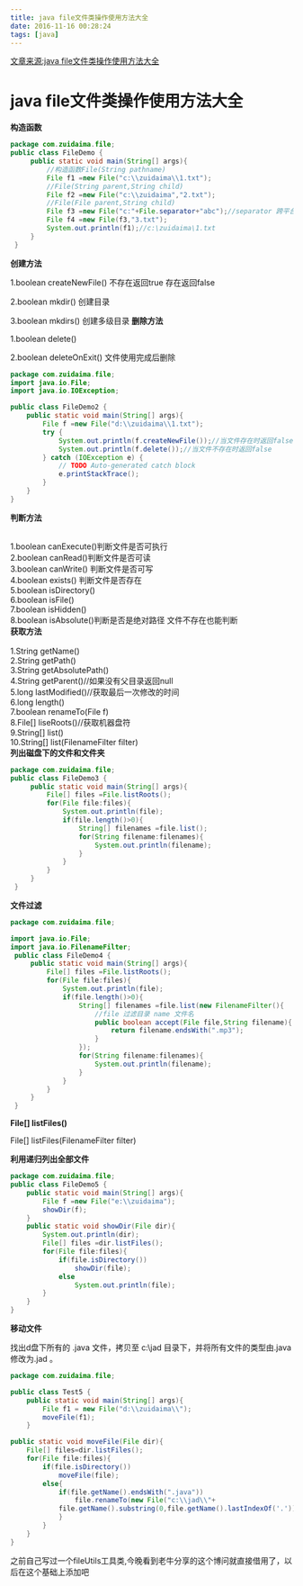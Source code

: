 ```yaml
---
title: java file文件类操作使用方法大全
date: 2016-11-16 00:28:24
tags: [java]
---
```

[文章来源:java file文件类操作使用方法大全](http://blog.csdn.net//u011229848//article/details/53180741)


# java file文件类操作使用方法大全

**构造函数**
```java
package com.zuidaima.file;
public class FileDemo {
     public static void main(String[] args){
         //构造函数File(String pathname)
         File f1 =new File("c:\\zuidaima\\1.txt");
         //File(String parent,String child)
         File f2 =new File("c:\\zuidaima","2.txt");
         //File(File parent,String child)
         File f3 =new File("c:"+File.separator+"abc");//separator 跨平台分隔符
         File f4 =new File(f3,"3.txt");
         System.out.println(f1);//c:\zuidaima\1.txt
     }
 }
```
**创建方法**

1.boolean createNewFile() 不存在返回true 存在返回false

2.boolean mkdir() 创建目录

3.boolean mkdirs() 创建多级目录
**删除方法**

1.boolean delete()

2.boolean deleteOnExit() 文件使用完成后删除

```java
package com.zuidaima.file;
import java.io.File;
import java.io.IOException;

public class FileDemo2 {
    public static void main(String[] args){
        File f =new File("d:\\zuidaima\\1.txt");
        try {
            System.out.println(f.createNewFile());//当文件存在时返回false
            System.out.println(f.delete());//当文件不存在时返回false
        } catch (IOException e) {
            // TODO Auto-generated catch block
            e.printStackTrace();
        }
    }
}
```
**判断方法**

<br/>1.boolean canExecute()判断文件是否可执行
<br/>2.boolean canRead()判断文件是否可读
<br/>3.boolean canWrite() 判断文件是否可写
<br/>4.boolean exists() 判断文件是否存在
<br/>5.boolean isDirectory()
<br/>6.boolean isFile()
<br/>7.boolean isHidden()
<br/>8.boolean isAbsolute()判断是否是绝对路径 文件不存在也能判断
<br/>**获取方法**
<br/>
<br/>1.String getName()
<br/>2.String getPath()
<br/>3.String getAbsolutePath()
<br/>4.String getParent()//如果没有父目录返回null
<br/>5.long lastModified()//获取最后一次修改的时间
<br/>6.long length()
<br/>7.boolean renameTo(File f)
<br/>8.File[] liseRoots()//获取机器盘符
<br/>9.String[] list()
<br/>10.String[] list(FilenameFilter filter)
<br/>**列出磁盘下的文件和文件夹**
```java
package com.zuidaima.file;
public class FileDemo3 {
     public static void main(String[] args){
         File[] files =File.listRoots();
         for(File file:files){
             System.out.println(file);
             if(file.length()>0){
                 String[] filenames =file.list();
                 for(String filename:filenames){
                     System.out.println(filename);
                 }
             }
         }
     }
 }
```
**文件过滤**

```java
package com.zuidaima.file;

import java.io.File;
import java.io.FilenameFilter;
 public class FileDemo4 {
     public static void main(String[] args){
         File[] files =File.listRoots();
         for(File file:files){
             System.out.println(file);
             if(file.length()>0){
                 String[] filenames =file.list(new FilenameFilter(){
                     //file 过滤目录 name 文件名
                     public boolean accept(File file,String filename){
                         return filename.endsWith(".mp3");
                     }
                 });
                 for(String filename:filenames){
                     System.out.println(filename);
                 }
             }
         }
     }
 }
```
**File[] listFiles()**

File[] listFiles(FilenameFilter filter)

**利用递归列出全部文件**
```java
package com.zuidaima.file;
public class FileDemo5 {
    public static void main(String[] args){
        File f =new File("e:\\zuidaima");
        showDir(f);
    }
    public static void showDir(File dir){
        System.out.println(dir);
        File[] files =dir.listFiles();
        for(File file:files){
            if(file.isDirectory())
                showDir(file);
            else 
                System.out.println(file);
        }
    }
}
```
**移动文件**

找出d盘下所有的 .java 文件，拷贝至 c:\jad 目录下，并将所有文件的类型由.java 修改为.jad 。
```java
package com.zuidaima.file;

public class Test5 {
    public static void main(String[] args){
        File f1 = new File("d:\\zuidaima\\");
        moveFile(f1);
    }

public static void moveFile(File dir){
    File[] files=dir.listFiles();
    for(File file:files){
        if(file.isDirectory())
            moveFile(file);
        else{
            if(file.getName().endsWith(".java"))
                file.renameTo(new File("c:\\jad\\"+
            file.getName().substring(0,file.getName().lastIndexOf('.'))+".jad"));
            }
        }
    }
}
```
之前自己写过一个fileUtils工具类,今晚看到老牛分享的这个博问就直接借用了，以后在这个基础上添加吧